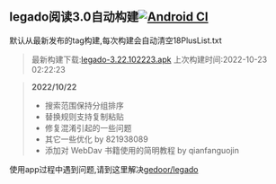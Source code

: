 ## legado阅读3.0自动构建[![Android CI](https://github.com/10bits/gedoor-Build/workflows/Android%20CI/badge.svg)](https://github.com/10bits/gedoor-Build/actions)

默认从最新发布的tag构建,每次构建会自动清空18PlusList.txt

> 最新构建下载:[legado-3.22.102223.apk](https://github.com/crby2333/gedoor-Build/releases/download/legado-3.22.102223/legado-3.22.102223.apk) 上次构建时间:2022-10-23 02:22:23
<!--start-->
> **2022/10/22**
> 
> * 搜索范围保持分组排序
> * 替换规则支持复制粘贴
> * 修复混淆引起的一些问题
> * 其它一些优化 by 821938089
> * 添加对 WebDav 书籍使用的简明教程 by qianfanguojin
<!--end-->
  
使用app过程中遇到问题,请到这里解决[gedoor/legado](https://github.com/gedoor/legado/issues)

